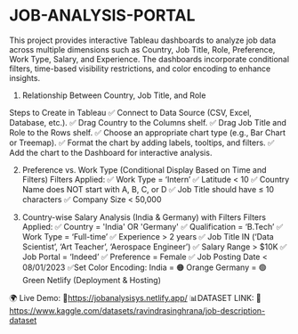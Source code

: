# JOB-ANALYSIS-PORTAL
This project provides interactive Tableau dashboards to analyze job data across multiple dimensions such as Country, Job Title, Role, Preference, Work Type, Salary, and Experience. The dashboards incorporate conditional filters, time-based visibility restrictions, and color encoding to enhance insights.

1. Relationship Between Country, Job Title, and Role
   
Steps to Create in Tableau
✅ Connect to Data Source (CSV, Excel, Database, etc.).
✅ Drag Country to the Columns shelf.
✅ Drag Job Title and Role to the Rows shelf.
✅ Choose an appropriate chart type (e.g., Bar Chart or Treemap).
✅ Format the chart by adding labels, tooltips, and filters.
✅ Add the chart to the Dashboard for interactive analysis.


2. Preference vs. Work Type (Conditional Display Based on Time and Filters)
Filters Applied:
✅ Work Type = ‘Intern’
✅ Latitude < 10
✅ Country Name does NOT start with A, B, C, or D
✅ Job Title should have ≤ 10 characters
✅ Company Size < 50,000


3. Country-wise Salary Analysis (India & Germany) with Filters
Filters Applied:
✅ Country = 'India' OR 'Germany'
✅ Qualification = ‘B.Tech’
✅ Work Type = ‘Full-time’
✅ Experience > 2 years
✅ Job Title IN (‘Data Scientist’, ‘Art Teacher’, ‘Aerospace Engineer’)
✅ Salary Range > $10K
✅ Job Portal = ‘Indeed’
✅ Preference = Female
✅ Job Posting Date < 08/01/2023
✅Set Color Encoding:
  India = 🟠 Orange
  Germany = 🟢 Green
Netlify (Deployment & Hosting)

🌍 Live Demo: 🔗https://jobanalysisys.netlify.app/
📊DATASET LINK: 🔗 https://www.kaggle.com/datasets/ravindrasinghrana/job-description-dataset
